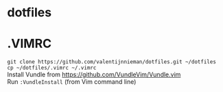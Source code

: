 # dotfiles

# .VIMRC

```git clone https://github.com/valentijnnieman/dotfiles.git ~/dotfiles``` </br>
```cp ~/dotfiles/.vimrc ~/.vimrc``` </br>
Install Vundle from https://github.com/VundleVim/Vundle.vim </br>
Run ```:VundleInstall``` (from Vim command line)
